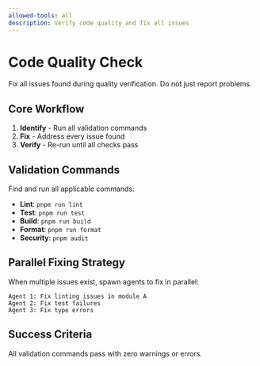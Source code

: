 ```yaml
---
allowed-tools: all
description: Verify code quality and fix all issues
---
```


# Code Quality Check

Fix all issues found during quality verification. Do not just report problems.

## Core Workflow

1. **Identify** - Run all validation commands
2. **Fix** - Address every issue found
3. **Verify** - Re-run until all checks pass

## Validation Commands

Find and run all applicable commands:

- **Lint**: `pnpm run lint`
- **Test**: `pnpm run test`
- **Build**: `pnpm run build`
- **Format**: `pnpm run format`
- **Security**: `pnpm audit`

## Parallel Fixing Strategy

When multiple issues exist, spawn agents to fix in parallel:

```
Agent 1: Fix linting issues in module A
Agent 2: Fix test failures
Agent 3: Fix type errors
```

## Success Criteria

All validation commands pass with zero warnings or errors.
